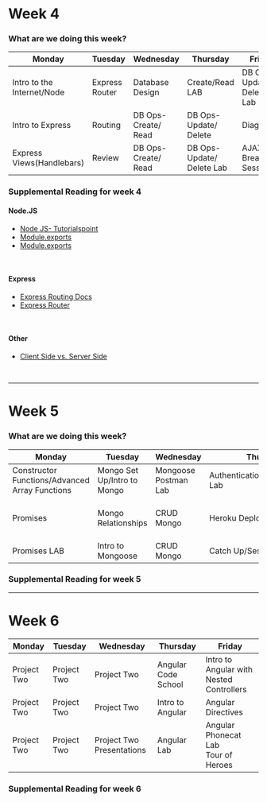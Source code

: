 # Week 4

### What are we doing this week?

| Monday | Tuesday | Wednesday | Thursday | Friday |
|-----------------------|---------------------|------------------|---------------------|-------------|
| Intro to the Internet/Node | Express Router | Database Design | Create/Read LAB | DB Ops- Update/ Delete Lab |
| Intro to Express | Routing | DB Ops- Create/ Read | DB Ops- Update/ Delete | Diagnostic |
| Express Views(Handlebars) | Review | DB Ops- Create/ Read | DB Ops- Update/ Delete Lab | AJAX Breakout Session |

### Supplemental Reading for week 4
#### Node.JS
- [Node JS- Tutorialspoint](https://www.tutorialspoint.com/nodejs/)
- [Module.exports](http://openmymind.net/2012/2/3/Node-Require-and-Exports/)
- [Module.exports](https://www.sitepoint.com/understanding-module-exports-exports-node-js/)
<br />

#### Express
- [Express Routing Docs](https://expressjs.com/en/guide/routing.html)
- [Express Router](https://scotch.io/tutorials/keeping-api-routing-clean-using-express-routers)
<br />

#### Other
- [Client Side vs. Server Side ](https://spin.atomicobject.com/2015/04/06/web-app-client-side-server-side/)
<br />

---
# Week 5

### What are we doing this week?

| Monday | Tuesday | Wednesday | Thursday | Friday |
|-------------|--------------|---------------|--------------|--------------|
| Constructor Functions/Advanced Array Functions | Mongo Set Up/Intro to Mongo | Mongoose Postman Lab | Authentication/Authentication Lab | Sample Project |
| Promises | Mongo Relationships | CRUD Mongo | Heroku Deployment | Intro to Project Two/Project Two |
| Promises LAB | Intro to Mongoose | CRUD Mongo | Catch Up/Sessions?/start hw | Project Two |

### Supplemental Reading for week 5

---

# Week 6

| Monday | Tuesday | Wednesday | Thursday  | Friday |
|----------------|-----------|-----------|-----------|--------|
| Project Two | Project Two | Project Two | Angular Code School | Intro to Angular with Nested Controllers |
| Project Two | Project Two | Project Two | Intro to Angular | Angular Directives |
| Project Two | Project Two | Project Two Presentations | Angular Lab | Angular Phonecat Lab<br />Tour of Heroes |

### Supplemental Reading for week 6
